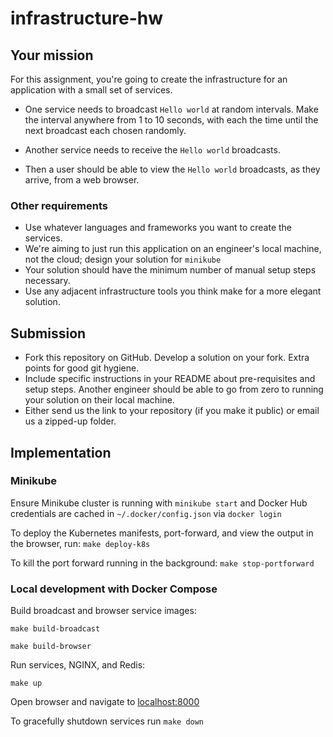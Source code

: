 # infrastructure-hw

## Your mission

For this assignment, you're going to create the infrastructure for an application with a small set of services.

- One service needs to broadcast `Hello world` at random intervals. Make the interval anywhere from 1 to 10 seconds, with each the time until the next broadcast each chosen randomly.

- Another service needs to receive the `Hello world` broadcasts.

- Then a user should be able to view the `Hello world` broadcasts, as they arrive, from a web browser.

### Other requirements

- Use whatever languages and frameworks you want to create the services.
- We're aiming to just run this application on an engineer's local machine, not the cloud; design your solution for `minikube`
- Your solution should have the minimum number of manual setup steps necessary.
- Use any adjacent infrastructure tools you think make for a more elegant solution.

## Submission

- Fork this repository on GitHub. Develop a solution on your fork. Extra points for good git hygiene.
- Include specific instructions in your README about pre-requisites and setup steps. Another engineer should be able to go from zero to running your solution on their local machine.
- Either send us the link to your repository (if you make it public) or email us a zipped-up folder.

## Implementation
### Minikube

Ensure Minikube cluster is running with `minikube start` and Docker Hub credentials are cached in `~/.docker/config.json` via `docker login`

To deploy the Kubernetes manifests, port-forward, and view the output in the browser, run:
 `make deploy-k8s`

To kill the port forward running in the background: `make stop-portforward`


### Local development with Docker Compose

Build broadcast and browser service images:

`make build-broadcast`

`make build-browser`

Run services, NGINX, and Redis:

`make up`

Open browser and navigate to [localhost:8000](http://localhost:8000)

To gracefully shutdown services run `make down`

